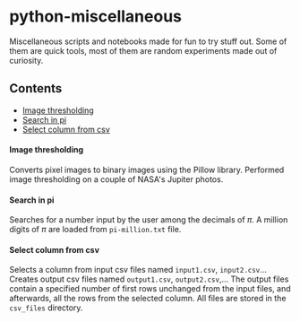 # python-miscellaneous
Miscellaneous scripts and notebooks made for fun to try stuff out. Some of them are quick tools, most of them are random experiments made out of curiosity.

## Contents
- [Image thresholding](#image-thresholding)
- [Search in pi](#search-in-pi)
- [Select column from csv](#select-column-from-csv)

#### Image thresholding
Converts pixel images to binary images using the Pillow library. Performed image thresholding on a couple of NASA's Jupiter photos.

#### Search in pi
Searches for a number input by the user among the decimals of $\pi$. A million digits of $\pi$ are loaded from `pi-million.txt` file.

#### Select column from csv
Selects a column from input csv files named `input1.csv`, `input2.csv`... Creates output csv files named `output1.csv`, `output2.csv`,...
The output files contain a specified number of first rows unchanged from the input files, and afterwards, all the rows from the selected column.
All files are stored in the `csv_files` directory.

